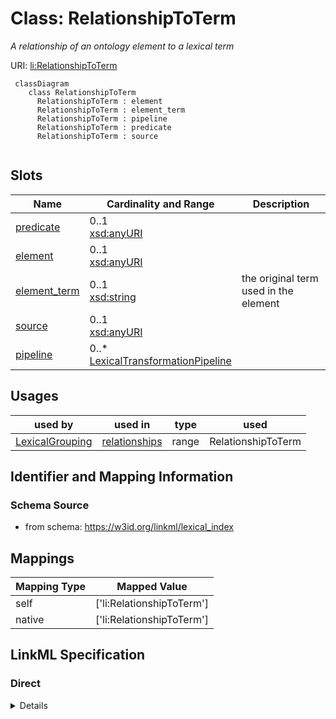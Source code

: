 # Class: RelationshipToTerm
_A relationship of an ontology element to a lexical term_





URI: [li:RelationshipToTerm](https://w3id.org/linkml/lexical_index/RelationshipToTerm)




```{mermaid}
 classDiagram
    class RelationshipToTerm
      RelationshipToTerm : element
      RelationshipToTerm : element_term
      RelationshipToTerm : pipeline
      RelationshipToTerm : predicate
      RelationshipToTerm : source
      
```




<!-- no inheritance hierarchy -->


## Slots

| Name | Cardinality and Range  | Description  |
| ---  | ---  | --- |
| [predicate](predicate.md) | 0..1 <br/> [xsd:anyURI](http://www.w3.org/2001/XMLSchema#anyURI)  |   |
| [element](element.md) | 0..1 <br/> [xsd:anyURI](http://www.w3.org/2001/XMLSchema#anyURI)  |   |
| [element_term](element_term.md) | 0..1 <br/> [xsd:string](http://www.w3.org/2001/XMLSchema#string)  | the original term used in the element  |
| [source](source.md) | 0..1 <br/> [xsd:anyURI](http://www.w3.org/2001/XMLSchema#anyURI)  |   |
| [pipeline](pipeline.md) | 0..* <br/> [LexicalTransformationPipeline](LexicalTransformationPipeline.md)  |   |


## Usages


| used by | used in | type | used |
| ---  | --- | --- | --- |
| [LexicalGrouping](LexicalGrouping.md) | [relationships](relationships.md) | range | RelationshipToTerm |



## Identifier and Mapping Information







### Schema Source


* from schema: https://w3id.org/linkml/lexical_index







## Mappings

| Mapping Type | Mapped Value |
| ---  | ---  |
| self | ['li:RelationshipToTerm'] |
| native | ['li:RelationshipToTerm'] |


## LinkML Specification

<!-- TODO: investigate https://stackoverflow.com/questions/37606292/how-to-create-tabbed-code-blocks-in-mkdocs-or-sphinx -->

### Direct

<details>
```yaml
name: RelationshipToTerm
description: A relationship of an ontology element to a lexical term
from_schema: https://w3id.org/linkml/lexical_index
rank: 1000
attributes:
  predicate:
    name: predicate
    from_schema: https://w3id.org/linkml/lexical_index
    rank: 1000
    range: uriorcurie
  element:
    name: element
    from_schema: https://w3id.org/linkml/lexical_index
    rank: 1000
    range: uriorcurie
  element_term:
    name: element_term
    description: the original term used in the element
    from_schema: https://w3id.org/linkml/lexical_index
    rank: 1000
  source:
    name: source
    from_schema: https://w3id.org/linkml/lexical_index
    rank: 1000
    range: uriorcurie
  pipeline:
    name: pipeline
    from_schema: https://w3id.org/linkml/lexical_index
    rank: 1000
    multivalued: true
    range: LexicalTransformationPipeline

```
</details>

### Induced

<details>
```yaml
name: RelationshipToTerm
description: A relationship of an ontology element to a lexical term
from_schema: https://w3id.org/linkml/lexical_index
rank: 1000
attributes:
  predicate:
    name: predicate
    from_schema: https://w3id.org/linkml/lexical_index
    rank: 1000
    alias: predicate
    owner: RelationshipToTerm
    domain_of:
    - RelationshipToTerm
    range: uriorcurie
  element:
    name: element
    from_schema: https://w3id.org/linkml/lexical_index
    rank: 1000
    alias: element
    owner: RelationshipToTerm
    domain_of:
    - RelationshipToTerm
    range: uriorcurie
  element_term:
    name: element_term
    description: the original term used in the element
    from_schema: https://w3id.org/linkml/lexical_index
    rank: 1000
    alias: element_term
    owner: RelationshipToTerm
    domain_of:
    - RelationshipToTerm
    range: string
  source:
    name: source
    from_schema: https://w3id.org/linkml/lexical_index
    rank: 1000
    alias: source
    owner: RelationshipToTerm
    domain_of:
    - RelationshipToTerm
    range: uriorcurie
  pipeline:
    name: pipeline
    from_schema: https://w3id.org/linkml/lexical_index
    rank: 1000
    multivalued: true
    alias: pipeline
    owner: RelationshipToTerm
    domain_of:
    - RelationshipToTerm
    range: LexicalTransformationPipeline

```
</details>